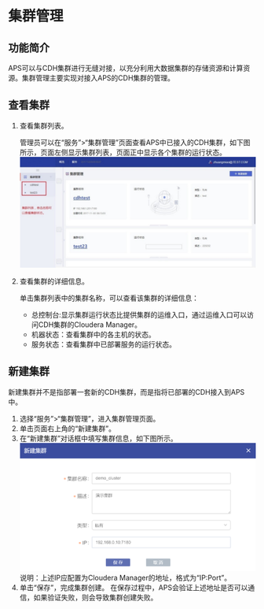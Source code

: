 # 集群管理
## 功能简介
APS可以与CDH集群进行无缝对接，以充分利用大数据集群的存储资源和计算资源。集群管理主要实现对接入APS的CDH集群的管理。
## 查看集群
1. 查看集群列表。

    管理员可以在“服务”>“集群管理”页面查看APS中已接入的CDH集群，如下图所示，页面左侧显示集群列表，页面正中显示各个集群的运行状态。
    ![](/admin_guide/fig/fig_03.jpg)
2. 查看集群的详细信息。
    
    单击集群列表中的集群名称，可以查看该集群的详细信息：
    * 总控制台:显示集群运行状态比提供集群的运维入口，通过运维入口可以访问CDH集群的Cloudera Manager。
    * 机器状态：查看集群中的各主机的状态。
    * 服务状态：查看集群中已部署服务的运行状态。

## 新建集群 
新建集群并不是指部署一套新的CDH集群，而是指将已部署的CDH接入到APS中。
1. 选择“服务”>“集群管理”，进入集群管理页面。
2. 单击页面右上角的“新建集群”。
3. 在“新建集群”对话框中填写集群信息，如下图所示。
    ![](/admin_guide/fig/fig_04.png)
    说明：上述IP应配置为Cloudera Manager的地址，格式为“IP:Port”。
4. 单击“保存”，完成集群创建。
    在保存过程中，APS会验证上述地址是否可以通信，如果验证失败，则会导致集群创建失败。 